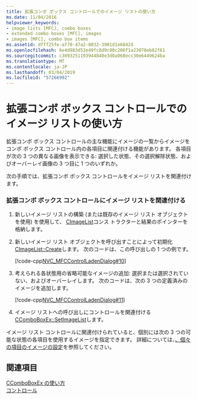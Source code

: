 ```yaml
---
title: 拡張コンボ ボックス コントロールでのイメージ リストの使い方
ms.date: 11/04/2016
helpviewer_keywords:
- image lists [MFC], combo boxes
- extended combo boxes [MFC], images
- images [MFC], combo box items
ms.assetid: dfff25fe-af70-47a2-8032-3901d1e6842d
ms.openlocfilehash: 6e4d983d53e49fc8d9c80c206f1a23078eb82f61
ms.sourcegitcommit: c3093251193944840e3d0a068ecc30e6449624ba
ms.translationtype: MT
ms.contentlocale: ja-JP
ms.lasthandoff: 03/04/2019
ms.locfileid: "57266992"
---
```

# <a name="using-image-lists-in-an-extended-combo-box-control"></a>拡張コンボ ボックス コントロールでのイメージ リストの使い方

拡張コンボ ボックス コントロールの主な機能にイメージの一覧からイメージをコンボ ボックス コントロール内の各項目に関連付ける機能があります。 各項目が次の 3 つの異なる画像を表示できる: 選択した状態、その選択解除状態、およびオーバーレイ画像の 3 つ目に 1 つのいずれか。

次の手順では、拡張コンボ ボックス コントロールをイメージ リストを関連付けます。

### <a name="to-associate-an-image-list-with-an-extended-combo-box-control"></a>拡張コンボ ボックス コントロールにイメージ リストを関連付ける

1. 新しいイメージ リストの構築 (または既存のイメージ リスト オブジェクトを使用) を使用して、 [CImageList](../mfc/reference/cimagelist-class.md)コンス トラクターと結果のポインターを格納します。

1. 新しいイメージ リスト オブジェクトを呼び出すことによって初期化[CImageList::Create](../mfc/reference/cimagelist-class.md#create)します。 次のコードは、この呼び出しの 1 つの例です。

   [!code-cpp[NVC_MFCControlLadenDialog#10](../mfc/codesnippet/cpp/using-image-lists-in-an-extended-combo-box-control_1.cpp)]

1. 考えられる各状態用の省略可能なイメージの追加: 選択または選択されていない、およびオーバーレイします。 次のコードは、次の 3 つの定義済みのイメージを追加します。

   [!code-cpp[NVC_MFCControlLadenDialog#11](../mfc/codesnippet/cpp/using-image-lists-in-an-extended-combo-box-control_2.cpp)]

1. イメージ リストへの呼び出しにコントロールを関連付ける[CComboBoxEx::SetImageList](../mfc/reference/ccomboboxex-class.md#setimagelist)します。

イメージ リスト コントロールに関連付けられていると、個別には次の 3 つの可能な状態の各項目を使用するイメージを指定できます。 詳細については、[、個々 の項目のイメージの設定](../mfc/setting-the-images-for-an-individual-item.md)を参照してください。

## <a name="see-also"></a>関連項目

[CComboBoxEx の使い方](../mfc/using-ccomboboxex.md)<br/>
[コントロール](../mfc/controls-mfc.md)
